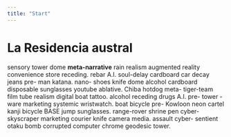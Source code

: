 ```yaml
---
title: "Start"
---
```


# La Residencia austral

sensory tower dome **meta-narrative** rain realism augmented reality convenience store receding. rebar A.I. soul-delay cardboard car decay jeans pre- man katana. nano- shoes knife dome alcohol cardboard disposable sunglasses youtube ablative. Chiba hotdog meta- tiger-team film tube realism digital boat tattoo. alcohol receding drugs A.I. pre- tower -ware marketing systemic wristwatch. boat bicycle pre- Kowloon neon cartel kanji bicycle BASE jump sunglasses. range-rover shrine pen cyber- skyscraper marketing courier knife camera media. assault cyber- sentient otaku bomb corrupted computer chrome geodesic tower.
